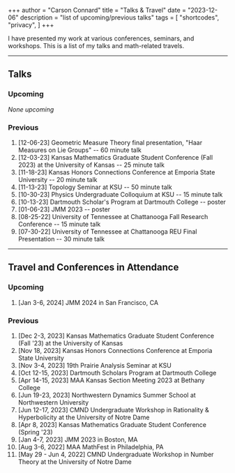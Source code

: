+++
author = "Carson Connard"
title = "Talks & Travel"
date = "2023-12-06"
description = "list of upcoming/previous talks"
tags = [
    "shortcodes",
    "privacy",
]
+++

I have presented my work at various conferences, seminars, and workshops. This is a list of my talks and math-related travels.
<!--more-->
---
## Talks

### Upcoming
 
*None upcoming*

### Previous

1. [12-06-23] Geometric Measure Theory final presentation, "Haar Measures on Lie Groups" -- 60 minute talk
2. [12-03-23] Kansas Mathematics Graduate Student Conference (Fall 2023) at the University of Kansas -- 25 minute talk
3. [11-18-23] Kansas Honors Connections Conference at Emporia State University -- 20 minute talk
4. [11-13-23] Topology Seminar at KSU -- 50 minute talk
5. [10-30-23] Physics Undergraduate Colloquium at KSU -- 15 minute talk
6. [10-13-23] Dartmouth Scholar's Program at Dartmouth College -- poster
7. [01-06-23] JMM 2023 -- poster
8. [08-25-22] University of Tennessee at Chattanooga Fall Research Conference -- 15 minute talk
9. [07-30-22] University of Tennessee at Chattanooga REU Final Presentation -- 30 minute talk

---

## Travel and Conferences in Attendance

### Upcoming

1. [Jan 3-6, 2024] JMM 2024 in San Francisco, CA

### Previous

1. [Dec 2-3, 2023] Kansas Mathematics Graduate Student Conference (Fall '23) at the University of Kansas
2. [Nov 18, 2023] Kansas Honors Connections Conference at Emporia State University
3. [Nov 3-4, 2023] 19th Prairie Analysis Seminar at KSU
4. [Oct 12-15, 2023] Dartmouth Scholars Program at Dartmouth College
5. [Apr 14-15, 2023] MAA Kansas Section Meeting 2023 at Bethany College
6. [Jun 19-23, 2023] Northwestern Dynamics Summer School at Northwestern University
7. [Jun 12-17, 2023] CMND Undergraduate Workshop in Rationality & Hyperbolicity at the University of Notre Dame
8. [Apr 8, 2023] Kansas Mathematics Graduate Student Conference (Spring '23)
9. [Jan 4-7, 2023] JMM 2023 in Boston, MA
10. [Aug 3-6, 2022] MAA MathFest in Philadelphia, PA
11. [May 29 - Jun 4, 2022] CMND Undergraduate Workshop in Number Theory at the University of Notre Dame